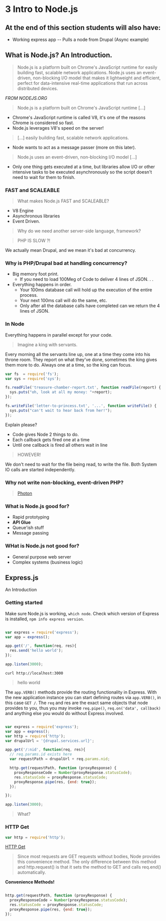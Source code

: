 # 3 Intro to Node.js

## At the end of this section students will also have:
- Working express app
-- Pulls a node from Drupal (Async example)

## What is Node.js? An Introduction.

> Node.js is a platform built on Chrome's JavaScript runtime for easily building fast, scalable network applications. Node.js uses an event-driven, non-blocking I/O model that makes it lightweight and efficient, perfect for data-intensive real-time applications that run across distributed devices.

*FROM NODEJS.ORG*

> Node.js is a platform built on Chrome's JavaScript runtime [...] 

* Chrome's JavaScript runtime is called V8, it's one of the reasons Chrome is considered so fast.
* Node.js leverages V8's speed on the server!

> [...] easily building fast, scalable network applications. 

* Node wants to act as a message passer (more on this later).

> Node.js uses an event-driven, non-blocking I/O model [...] 

* Only one thing gets executed at a time, but libraries allow I/O or other intensive tasks to be executed asynchronously so the script doesn't need to wait for them to finish.

### FAST and SCALEABLE

> What makes Node.js FAST and SCALEABLE?

* V8 Engine
* Asynchronous libraries
* Event Driven.

> Why do we need another server-side language, framework?

> PHP IS SLOW ?!

We actually mean Drupal, and we mean it's bad at concurrency.

### Why is PHP/Drupal bad at handling concurrency?

* Big memory foot print.
    * If you need to load 100Meg of Code to deliver 4 lines of JSON. . .
* Everything happens in order.
    * Your 100ms database call will hold up the execution of the entire process.
    * Your next 100ms call will do the same, etc.
    * Only after all the database calls have completed can we return the 4 lines of JSON.
    
### In Node

Everything happens in parallel except for your code.

> Imagine a king with servants.

Every morning all the servants line up, one at a time they come into his throne room. They report on what they've done, sometimes the king gives them more to do. Always one at a time, so the king can focus.

```javascript
var fs  = require('fs');
var sys = require('sys');

fs.readFile('treasure-chamber-report.txt', function readFile(report) {
  sys.puts("oh, look at all my money: "+report);
});

fs.writeFile('letter-to-princess.txt', '...', function writeFile() {
  sys.puts("can't wait to hear back from her!");
});
```

Explain please?

* Code gives Node 2 things to do.
* Each callback gets fired one at a time
* Until one callback is fired all others wait in line

> HOWEVER!

We don't need to wait for the file being read, to write the file. Both System IO calls are started independently.

### Why not write non-blocking, event-driven PHP?

> [Photon](http://www.photon-project.com/)

### What is Node.js good for?

* Rapid prototyping
* **API Glue**
* Queue'ish stuff
* Message passing

### WHat is Node.js not good for?

* General purpose web server
* Complex systems (business logic)

## Express.js

An Introduction

### Getting started

Make sure Node.js is working, `which node`. Check which version of Express is installed, `npm info express version`.

```javascript

var express = require('express');
var app = express();

app.get('/', function(req, res){
  res.send('hello world');
});

app.listen(3000);
```

`curl http://localhost:3000`

> hello world

The `app.VERB()` methods provide the routing functionality in Express. With the new application instance you can start defining routes via `app.VERB()`, in this case `GET /`. The `req` and res are the exact same objects that node provides to you, thus you may invoke `req.pipe()`, `req.on('data', callback)` and anything else you would do without Express involved.

```javascript

var express = require('express');
var app = express();
var http = require('http');
var drupalUrl = '{drupal.services.url}';

app.get('/:nid', function(req, res){
  // req.params.id exists here
  var requestPath = drupalUrl + req.params.nid;

  http.get(requestPath, function (proxyResponse) {
    proxyResponseCode = Number(proxyResponse.statusCode);
    res.statusCode = proxyResponse.statusCode;
    proxyResponse.pipe(res, {end: true});
  });

});

app.listen(3000);
```

> What?

### HTTP Get

```javascript
var http = require('http');
```

[HTTP Get](http://nodejs.org/api/http.html#http_http_get_options_callback)

> Since most requests are GET requests without bodies, Node provides this convenience method. The only difference between this method and http.request() is that it sets the method to GET and calls req.end() automatically.

**Convenience Methods!**

```javascript

http.get(requestPath, function (proxyResponse) {
  proxyResponseCode = Number(proxyResponse.statusCode);
  res.statusCode = proxyResponse.statusCode;
  proxyResponse.pipe(res, {end: true});
});
```
